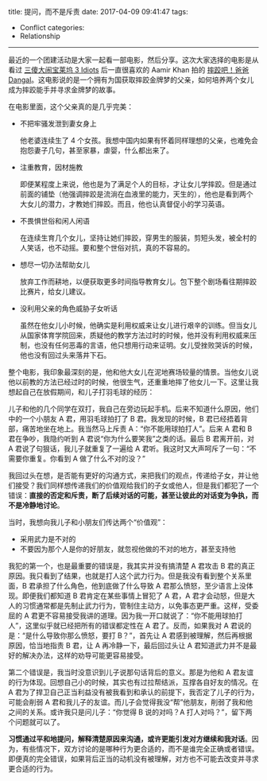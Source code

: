 title: 提问，而不是斥责
date: 2017-04-09 09:41:47
tags:
  - Conflict
categories:
  - Relationship
---


最近的一个团建活动是大家一起看一部电影，然后分享。这次大家选择的电影是从看过 [三傻大闹宝莱坞 3 Idiots](http://www.imdb.com/title/tt1187043) 后一直很喜欢的 Aamir Khan 拍的 [摔跤吧！爸爸 Dangal](http://www.imdb.com/title/tt5074352/)。这电影说的是一个拥有为国获取摔跤金牌梦的父亲，如何培养两个女儿成为摔跤能手并寻求金牌梦的故事。  

在电影里面，这个父亲真的是几乎完美：  

* 不把牢骚发泄到妻女身上  

  他老婆连续生了 4 个女孩。我想中国内如果有怀着同样理想的父亲，也难免会抱怨妻子几句，甚至家暴，虐婴，什么都出来了。  

* 注重教育，因材施教

  即便某程度上来说，他也是为了满足个人的目标，才让女儿学摔跤。但是通过前面的铺垫（他强调摔跤是流淌在血液里的能力，天生的），他也是看到两个大女儿的潜力，才教她们摔跤。而且，他也认真督促小的学习英语。

* 不畏惧世俗和闲人闲语

  在连续生育几个女儿，坚持让她们摔跤，穿男生的服装，剪短头发，被全村的人笑话，也不动摇。要和整个世俗对抗，真的不容易的。  

* 想尽一切办法帮助女儿

  放弃工作而耕地，以便获取更多时间指导教育女儿。包下整个剧场看往期摔跤比赛片，给女儿建议。

* 没利用父亲的角色威胁子女听话

  虽然在他女儿小时候，他确实是利用权威来让女儿进行艰辛的训练。但当女儿从国家体育学院回来，质疑他的教学方法过时的时候，他并没有利用权威来压制，也没有任何恶毒的言语，他只想用行动来证明。女儿受挫败哭诉的时候，他也没有回过头来落井下石。  

整个电影，我印象最深刻的是，他和他大女儿在泥地赛场较量的情景。当他女儿说他以前教的方法已经过时的时候，他很生气，还重重地摔了他女儿一下。这里让我想起自己在放假期间，和儿子打羽毛球的经历：  

儿子和他的几个同学在双打，我自己在旁边玩起手机。后来不知道什么原因，他们中的一个小朋友 A 君，用羽毛球拍打了 B 君。我发现的时候，B 君已经捂着背部，痛苦地坐在地上。我当然马上斥责 A：“你不能用球拍打人”。后来 A 君和 B 君在争吵，我隐约听到 A 君说“你为什么要笑我”之类的话。最后 B 君离开前，对 A 君说了句狠话，我儿子就重复了一遍给 A 君听。我这时又大声呵斥了一句：“不需要你重复。你看到 A 做了什么不对的没？”

我回过头在想，是否能有更好的沟通方式，来把我们的观点，传递给子女，并让他们接受？我们同样想传递我们的价值观给我们的子女或他人，但是我们都犯了一个错误：**直接的否定和斥责，断了后续对话的可能，甚至让彼此的对话变为争执，而不是冷静地讨论**。  

当时，我想向我儿子和小朋友们传达两个“价值观”：  

* 采用武力是不对的  
* 不要因为那个人是你的好朋友，就忽视他做的不对的地方，甚至支持他  

我犯的第一个，也是最重要的错误是，我其实并没有搞清楚 A 君攻击 B 君的真正原因。我只看到了结果，也就是打人这个武力行为。但是我没有看到整个关系里面，B 君承担了什么角色，他到底做了什么导致 A 君那么愤怒，至少语言上没体现。即便我们都知道 B 君肯定在某些事情上冒犯了 A 君，A 君才会动怒，但是大人的习惯通常都是先制止武力行为，管制住主动方，以免事态更严重。这样，受委屈的 A 君更不容易接受我讲的道理。因为我一开口就说了：“你不能用球拍打人”，这里似乎就已经把所有的错误都定性在 A 君了。反而，如果我对 A 君说的是：“是什么导致你那么愤怒，要打 B？”，首先让 A 君感到被理解，然后再根据原因，恰当地指责 B 君，让 A 再冷静一下，最后回过头让 A 君知道武力并不是最好的解决办法，这样的劝导可能更容易接受。  

第二个错误是，我当时没意识到儿子说那句话背后的意义。那是为他和 A 君友谊的行为体现。回想自己小的时候，其实也有过拉帮结派，互撑各自好友的情况。在 A 君为了捍卫自己正当利益没有被我看到和承认的前提下，我否定了儿子的行为，可能会削弱 A 君和我儿子的友谊。而儿子会觉得我没“帮”他朋友，削弱了我和他之间的关系。或许我只是问儿子：“你觉得 B 说的对吗？A 打人对吗？”，留下两个问题就可以了。  

**习惯通过平和地提问，解释清楚原因来沟通，或许更能引发对方继续和我对话**。因为，有些情况下，双方讨论的是哪种行为更合适的，而不是谁完全正确或者错误。即便真的完全错误，如果背后正当的动机没有被理解，对方也不可能去改变并寻求更合适的行为。  
